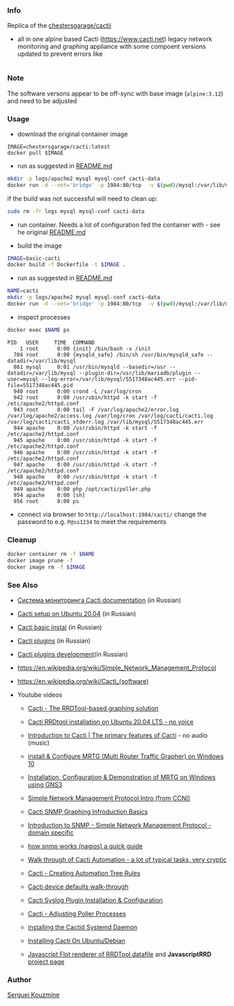 ### Info 

Replica of the [chestersgarage/cactii](https://github.com/ChestersGarage/cacti-aio)
- all in one alpine based Cacti (https://www.cacti.net) legacy network monitoring and graphing appliance
 with some compoent versions updated to prevent errors like
```text
```
### Note

The software versons appear to be off-sync with base image (`alpine:3.12`) and need to be adjusted

### Usage
*  download the original container image
```
IMAGE=chestersgarage/cacti:latest
docker pull $IMAGE
```
* run as suggested in [README.md](https://github.com/ChestersGarage/cacti-aio/blob/master/README.md)

```sh
mkdir -p logs/apache2 mysql mysql-conf cacti-data
docker run -d --net='bridge' -p 1984:80/tcp  -v $(pwd)/mysql:/var/lib/mysql:rw -v $(pwd)/mysql-conf:/etc/mysql:rw -v $(pwd)/cacti-data:/var/lib/cacti/rra:rw -v $(pwd)/logs:/var/log:rw -e TZ='America/New_York' -e MYSQL='password' --name Cacti $IMAGE
```

if the build was not successful will need to clean up:
```sh
sudo rm -fr logs mysql mysql-conf cacti-data
```

* run container. Needs a lot of configuration fed the container with -  see he original [README.md](https://github.com/ChestersGarage/cacti-aio/blob/master/README.md)

* build the image
```sh
IMAGE=basic-cacti
docker build -f Dockerfile -t $IMAGE .
```
* run as suggested in [README.md](https://github.com/ChestersGarage/cacti-aio/blob/master/README.md)
```sh
NAME=cacti
mkdir -p logs/apache2 mysql mysql-conf cacti-data
docker run -d --net='bridge' -p 1984:80/tcp  -v $(pwd)/mysql:/var/lib/mysql:rw -v $(pwd)/mysql-conf:/etc/mysql:rw -v $(pwd)/cacti-data:/var/lib/cacti/rra:rw -v $(pwd)/logs:/var/log:rw -e TZ='America/New_York' -e MYSQL='password' --name $NAME $IMAGE
```

* inspect processes
```sh
docker exec $NAME ps
```
```text
PID   USER     TIME  COMMAND
    1 root      0:00 {init} /bin/bash -x /init
  704 root      0:00 {mysqld_safe} /bin/sh /usr/bin/mysqld_safe --datadir=/var/lib/mysql
  861 mysql     0:01 /usr/bin/mysqld --basedir=/usr --datadir=/var/lib/mysql --plugin-dir=/usr/lib/mariadb/plugin --user=mysql --log-error=/var/lib/mysql/5517348ac445.err --pid-file=5517348ac445.pid
  940 root      0:00 crond -L /var/log/cron
  942 root      0:00 /usr/sbin/httpd -k start -f /etc/apache2/httpd.conf
  943 root      0:00 tail -F /var/log/apache2/error.log /var/log/apache2/access.log /var/log/cron /var/log/cacti/cacti.log /var/log/cacti/cacti_stderr.log /var/lib/mysql/5517348ac445.err
  944 apache    0:00 /usr/sbin/httpd -k start -f /etc/apache2/httpd.conf
  945 apache    0:00 /usr/sbin/httpd -k start -f /etc/apache2/httpd.conf
  946 apache    0:00 /usr/sbin/httpd -k start -f /etc/apache2/httpd.conf
  947 apache    0:00 /usr/sbin/httpd -k start -f /etc/apache2/httpd.conf
  948 apache    0:00 /usr/sbin/httpd -k start -f /etc/apache2/httpd.conf
  949 apache    0:00 php /opt/cacti/poller.php
  954 apache    0:00 [sh]
  956 root      0:00 ps
```
*  connect via browser to  `http://localhost:1984/cacti/`
change the  password to e.g. `P@ss1234` to meet the requirements
### Cleanup
```sh
docker container rm -f $NAME
docker image prune -f 
docker image rm -f $IMAGE
```
### See Also

  * [Система мониторинга Cacti documentation](https://www.tux.in.ua/articles/4) (in Russian)
  * [Cacti setup on Ubuntu 20.04](https://infoit.com.ua/linux/ustanovka-i-nastrojka-cacti-v-ubuntu-20-04-18-04/) (in Russian)

  * [Cacti basic instal](http://system-administrators.info/?p=2619) (in Russian)
  * [Cacti plugins](http://system-administrators.info/?p=2662) (in Russian)
  * [Cacti plugins development](http://system-administrators.info/?p=2666)(in Russian)
  * https://en.wikipedia.org/wiki/Simple_Network_Management_Protocol
  * https://en.wikipedia.org/wiki/Cacti_(software)
  * Youtube videos
    + [Cacti - The RRDTool-based graphing solution](https://www.youtube.com/watch?v=HFm0Lb-A5DI)

    + [Cacti RRDtool installation on Ubuntu 20.04 LTS - no voice](https://www.youtube.com/watch?v=gaYH4rEjQYs)
    + [Introduction to Cacti | The primary features of Cacti](https://www.youtube.com/watch?v=Xww5y9V1ikI) - no audio (music)

    + [install & Configure MRTG (Multi Router Traffic Grapher) on Windows 10]( 
https://www.youtube.com/watch?v=0MhNu0WxOy0)

    +  [Installation, Configuration & Demonstration of MRTG on Windows using GNS3](https://www.youtube.com/watch?v=XKoUp5zY8pU)

    + [Simple Network Management Protocol Intro (from CCNI)](https://www.youtube.com/watch?v=Lq7j-QipNrI)

    + [Cacti SNMP Graphing Infroduction Basics](https://www.youtube.com/watch?v=aDF3ylH7S90)


    + [Introduction to SNMP - Simple Network Management Protocol - domain specific](https://www.youtube.com/watch?v=ZX-XGQoISHQ)
    + [how snmp works (nagios) a quick guide](https://www.youtube.com/watch?v=2IXP0TkwNJU)
    + [Walk through of Cacti Automation - a lot of typical tasks, very cryptic](https://www.youtube.com/watch?v=IwT2VI4e_4I)
    + [Cacti - Creating Automation Tree Rules](https://www.youtube.com/watch?v=yxO-CgaeFNc)
    + [Cacti device defaults walk-through](https://www.youtube.com/watch?v=ZoNQdL-MkT4)
    + [Cacti Syslog Plugin Installation & Configuration](https://www.youtube.com/watch?v=Ut2b9Jq0Vls)
    + [Cacti - Adjusting Poller Processes](https://www.youtube.com/watch?v=PiRMdb4Q8uI)
    + [installing the Cactid Systemd Daemon](https://www.youtube.com/watch?v=Ggpwvd2GV1E)
    + [Installing Cacti On Ubuntu/Debian](https://www.youtube.com/watch?v=-ihZe5cA4Ps)
    + [Javascript Flot renderer of RRDTool datafile](https://www.youtube.com/watch?v=yY9rbOHxwyg) and __JavascriptRRD__ [project page](https://sourceforge.net/projects/javascriptrrd/)

### Author
[Serguei Kouzmine](kouzmine_serguei@yahoo.com)
